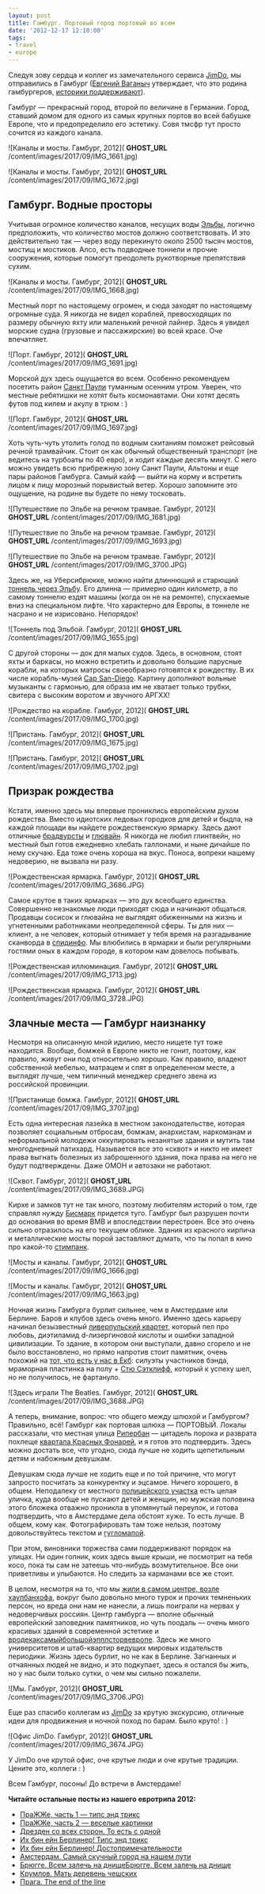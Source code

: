 ```yaml
---
layout: post
title: Гамбург. Портовый город портовый во всем
date: '2012-12-17 12:10:00'
tags:
- travel
- europe
---
```


Следуя зову сердца и коллег из замечательного сервиса [JimDo](http://www.jimdo.com/index.php), мы отправились в Гамбург ([Евгений Ваганыч](http://www.youtube.com/watch?v=0V3emNLMTlY) утверждает, что это родина гамбургеров, [историки поддерживают](http://en.wikipedia.org/wiki/Hamburger#History)).

Гамбург — прекрасный город, второй по величине в Германии. Город, ставший домом для одного из самых крупных портов во всей бабушке Европе, что и предопределило его эстетику. Совя тмсфр тут просто сочится из каждого канала.

![Каналы и мосты. Гамбург, 2012]( __GHOST_URL__ /content/images/2017/09/IMG_1661.jpg)

![Каналы и мосты. Гамбург, 2012]( __GHOST_URL__ /content/images/2017/09/IMG_1672.jpg)

## Гамбург. Водные просторы

Учитывая огромное количество каналов, несущих воды [Эльбы](http://en.wikipedia.org/wiki/Elbe), логично предположить, что количество мостов должно соответствовать. И это действительно так — через воду перекинуто около 2500 тысяч мостов, мостищ и мостиков. Алсо, есть подводные тоннели и прочие сооружения, которые помогут преодолеть рукотворные препятствия сухим.

![Каналы и мосты. Гамбург, 2012]( __GHOST_URL__ /content/images/2017/09/IMG_1668.jpg)

Местный порт по настоящему огромен, и сюда заходят по настоящему огромные суда. Я никогда не видел кораблей, превосходящих по размеру обычную яхту или маленький речной лайнер. Здесь я увидел морские судна (грузовые и пассажирские) во всей красе. Оче впечатляет.

![Порт. Гамбург, 2012]( __GHOST_URL__ /content/images/2017/09/IMG_1691.jpg)

Морской дух здесь ощущается во всем. Особенно рекомендуем посетить район [Санкт Паули](http://en.wikipedia.org/wiki/Sankt_Pauli) туманным осенним утром. Уверен, что местные ребятишки не хотят быть космонавтами. Они хотят десять футов под килем и акулу в трюм : )

![Порт. Гамбург, 2012]( __GHOST_URL__ /content/images/2017/09/IMG_1697.jpg)

Хоть чуть-чуть утолить голод по водным скитаниям поможет рейсовый речной трамвайчик. Стоит он как обычный общественный транспорт (не ведитесь на турбоаты по 40 евро), и ходит каждые десять минут. С него можно увидеть всю прибрежную зону Санкт Паули, Альтоны и еще пары районов Гамбурга. Самый кайф — выйти на корму и встретить лицом к лицу морозный порывистый ветер. Хорошо запомните это ощущение, на родине вы будете по нему тосковать.

![Путешествие по Эльбе на речном трамвае. Гамбург, 2012]( __GHOST_URL__ /content/images/2017/09/IMG_1681.jpg)

![Путешествие по Эльбе на речном трамвае. Гамбург, 2012]( __GHOST_URL__ /content/images/2017/09/IMG_1693.jpg)

![Путешествие по Эльбе на речном трамвае. Гамбург, 2012]( __GHOST_URL__ /content/images/2017/09/IMG_3700.JPG)

Здесь же, на Уберсибрюкке, можно найти длиннющий и старющий [тоннель через Эльбу](http://en.wikipedia.org/wiki/Elbe_Tunnel_(1911)). Его длинна — примерно один километр, а по самому тоннелю ездят машины (когда он не на ремонте), спускаемые вниз на специальном лифте. Что характерно для Европы, в тоннеле не насрано и не изрисовано. Непорядок!

![Тоннель под Эльбой. Гамбург, 2012]( __GHOST_URL__ /content/images/2017/09/IMG_1655.jpg)

С другой стороны — док для малых судов. Здесь, в основном, стоят яхты и баркасы, но можно встретить и довольно большие парусные корабли, на которых матросы своеобразно готовятся к рождеству. В их числе корабль-музей [Cap San-Diego](http://en.wikipedia.org/wiki/Cap_San_Diego). Картину дополняют вольные музыканты с гармонью, для образа им не хватает только трубки, свитера с высоким воротом и звучного АРГХХ!

![Рождество на корабле. Гамбург, 2012]( __GHOST_URL__ /content/images/2017/09/IMG_1700.jpg)

![Пристань. Гамбург, 2012]( __GHOST_URL__ /content/images/2017/09/IMG_1675.jpg)

![Пристань. Гамбург, 2012]( __GHOST_URL__ /content/images/2017/09/IMG_1702.jpg)

## Призрак рождества

Кстати, именно здесь мы впервые прониклись европейским духом рождества. Вместо идиотских ледовых городков для детей и быдла, на каждой площади вы найдете рождественскую ярмарку. Здесь дают отличные [брадвурсты](http://en.wikipedia.org/wiki/Bratwurst) и [глювайн](http://en.wikipedia.org/wiki/Mulled_wine). Я никогда не любил глинтвейн, но местный был готов ежедневно хлебать галлонами, и ныне дичайше по нему скучаю. Еда тоже очень хороша на вкус. Поноса, вопреки нашему недоверию, не вызвала ни разу.

![Рождественская ярмарка. Гамбург, 2012]( __GHOST_URL__ /content/images/2017/09/IMG_3686.JPG)

Самое крутое в таких ярмарках — это дух всеобщего единства. Совершенно незнакомые люди приходят сюда и начинают общаться. Продавцы сосисок и глювайна не выглядят обиженными на жизнь и угнетенными работниками неопределенной сферы. Ты для них — клиент, а не человек, который отнимает у тебя время на разгадывание сканворда в [спидинфо](http://www.onlinegazeta.info/gazeta_speed_info.htm). Мы влюбились в ярмарки и были регулярными гостями оных в каждом городе, в котором нам довелось побывать.

![Рождественская иллюминация. Гамбург, 2012]( __GHOST_URL__ /content/images/2017/09/IMG_1713.jpg)

![Рождественская ярмарка. Гамбург, 2012]( __GHOST_URL__ /content/images/2017/09/IMG_3728.JPG)

## Злачные места — Гамбург наизнанку

Несмотря на описанную мной идилию, место нищете тут тоже находится. Вообще, бомжей в Европе никто не гонит, поэтому, как правило, живут они под относительно хорошо. Как правило, владеют собственной мебелью, матрацем и спят в определенном месте, а выглядят лучше, чем типичный менеджер среднего звена из российской провинции.

![Пристанище бомжа. Гамбург, 2012]( __GHOST_URL__ /content/images/2017/09/IMG_3707.jpg)

Есть одна интересная лазейка в местном законодательстве, которая позволяет социальным отбросам, бомжам, анархистам, наркоманам и неформальной молодежи оккупировать незанятые здания и мутить там многодневный патихард. Называется все это «сквот» и никто не имеет права выгнать болезных из заброшенного здания, пока права на него не будут подтверждены. Даже ОМОН и автозаки не работают.

![Сквот. Гамбург, 2012]( __GHOST_URL__ /content/images/2017/09/IMG_3689.JPG)

Кирхе и замков тут не так много, поэтому любителям историй о том, где справлял нужду [Бисмарк](http://en.wikipedia.org/wiki/Otto_von_Bismarck) придется туго. Гамбург был разрушен почти до основания во время ВМВ и впоследствии перестроен. Все это очень сильно отразилось на его текущем облике. Здания из красного кирпича и металлические мосты порой заставляют думать, что ты попал в кино про какой-то [стимпанк](http://en.wikipedia.org/wiki/Steampunk).

![Мосты и каналы. Гамбург, 2012]( __GHOST_URL__ /content/images/2017/09/IMG_1666.jpg)

![Мосты и каналы. Гамбург, 2012]( __GHOST_URL__ /content/images/2017/09/IMG_1663.jpg)

Ночная жизнь Гамбурга бурлит сильнее, чем в Амстердаме или Берлине. Баров и клубов здесь очень много. Именно здесь карьеру начинал безызвестный [ливерпульский квартет](http://en.wikipedia.org/wiki/The_Beatles), который пел про любовь, диэтиламид d-лизергиновой кислоты и ошибки западной цивилизации. То здание, в котором они выступали, давно сгорело и не было восстановлено, но прямо напротив стоит памятник, очень похожий на [тот, что есть у нас в Екб](http://ru.wikipedia.org/wiki/%D0%9F%D0%B0%D0%BC%D1%8F%D1%82%D0%BD%D0%B8%D0%BA_The_Beatles_(%D0%95%D0%BA%D0%B0%D1%82%D0%B5%D1%80%D0%B8%D0%BD%D0%B1%D1%83%D1%80%D0%B3)): силуэты участников бэнда, мраморная пластинка на полу + [Стю Сэтклифф](http://en.wikipedia.org/wiki/Stuart_Sutcliffe), который к успеху шел, но не получилось, не фартануло.

![Здесь играли The Beatles. Гамбург, 2012]( __GHOST_URL__ /content/images/2017/09/IMG_3688.JPG)

А теперь, внимание, вопрос: что общего между шлюхой и Гамбургом? Правильно, всё! Гамбург как портовая шлюха — ПОРТОВЫЙ. Локалы рассказали, что местная улица [Рипербан](http://en.wikipedia.org/wiki/Reeperbahn) — цитадель порока и разврата похлеще [квартала Красных Фонарей](http://en.wikipedia.org/wiki/Red-light_district), и я готов это подтвердить. Здесь можно достать все, что угодно, сюда лучше не ходить щепетильным детям и набожным девушкам.

Девушкам сюда лучше не ходить еще и по той причине, что могут запросто посчитать за конкурентку и эцсамое. Ничего хорошего, в общем. Неподалеку от местного [полицейского участка](http://de.wikipedia.org/wiki/Davidwache) есть целая уличка, куда вообще не пускают детей и женщин, но мужская половина этого бложека отважно проникла в упомянутый переулок, и готова подтвердить, что в Амстердаме дела обстоят хуже. То есть лучше. В общем, кому как. Фотографировать там тоже нельзя, поэтому довольствуйтесь текстом и [гугломапой](http://goo.gl/maps/jDACv).

При этом, виновники торжества сами поддерживают порядок на улицах. Ни один гопник, коих здесь выше крыши, не посмотрит на тебя косо, пока ты сам не затеешь что-нибудь возмутительное. Все они приветливы и улыбаются. Но следить за карманами все же стоит.

В целом, несмотря на то, что мы [жили в самом центре, возле хаупбанхофа](http://www.beefang.de/), вокруг было довольно много турок и прочих темненьких персон, но вреда они нам не нанесли, а лишь поиграли на нервах у недоверчивых россиян. Центр гамбурга — вполне обычный европейский заповедник памятников, но чуть поодаль — очень много красивых зданий в современной эстетике и [вродекаксамыйбольшойэпплсторвевропе](http://www.apple.com/de/retail/jungfernstieg/). Здесь же много университетов и штаб-квартир ведущих мировых издательств периодики. Жизнь здесь бурлит, но не как в Берлине. Загнанных и отчаянных людей не видно, и это подкупает, здесь я остался бы жить, но у нас были только сутки, о чем мы сильно пожалели.

![Мы. Гамбург, 2012]( __GHOST_URL__ /content/images/2017/09/IMG_3706.JPG)

Еще раз спасибо коллегам из [JimDo](http://www.jimdo.com/index.php) за крутую экскурсию, отличные идеи для продвижения и ночной поход по барам. Было круто! : )

![Офис JimDo. Гамбург, 2012]( __GHOST_URL__ /content/images/2017/09/IMG_3674.JPG)

У JimDo оче крутой офис, оче крутые люди и оче крутые традиции. Цените это, коллеги : )

Всем Гамбург, посоны! До встречи в Амстердаме!

**Читайте остальные посты из нашего евротрипа 2012:**

- [ПраЖЖе, часть 1 — типс энд трикс](http://shouldgo.ru/prague-t/ "ПраЖЖе, часть 1 — типс энд трикс")
- [ПраЖЖе, часть 2 — веселые картинки](http://shouldgo.ru/prague-sights/ "ПраЖЖе, часть 2 — веселые картинки")
- [Дрезден со всех сторон. То есть с одной](http://shouldgo.ru/dresden-dolls/ "Дрезден со всех сторон. То есть с одной")
- [Их бин ейн Берлинер! Типс энд трикс](http://shouldgo.ru/berlin-tt/ "Их бин ейн Берлинер! Типс энд трикс")
- [Их бин ейн Берлинер! Достопримечательности](http://shouldgo.ru/berlin-sights/ "Их бин ейн Берлинер! Достопримечательности")
- [Амстердам. Самый скучный город на нашем пути](http://shouldgo.ru/amsterdamster/ "Амстердам. Самый скучный город на нашем пути")
- [Брюгге. Всем залечь на днищеБрюгге. Всем залечь на днище](http://shouldgo.ru/in-bruges/ "Брюгге. Всем залечь на днище")
- [Крумлов. Мать деревень чешских](http://shouldgo.ru/cesky-krumlov/)
- [Прага. The end of the line](http://shouldgo.ru/praga-the-end/ "Прага. The end of the line")
<!--kg-card-end: markdown-->